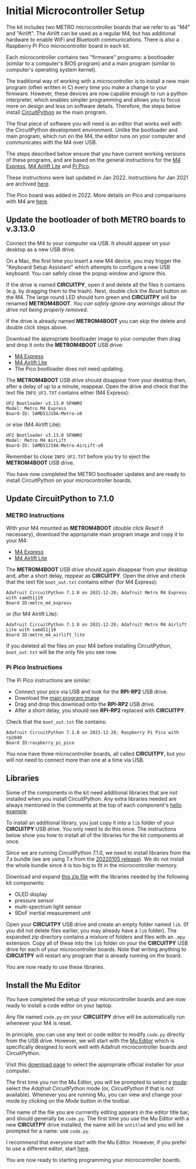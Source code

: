 # Initial Microcontroller Setup

The kit includes two METRO microcontroller boards that we refer to as "M4" and "Airlift".  The Airlift can be used as a regular M4, but has additional hardware to enable WiFi and Bluetooth communications.  There is also a Raspberry Pi Pico microcontroller board in each kit.

Each microcontroller contains two "firmware" programs: a bootloader (similar to a computer's BIOS program) and a main program (similar to computer's operating system kernel).

The traditional way of working with a microcontroller is to install a new main program (often written in C) every time you make a change to your firmware.  However, these devices are now capable enough to run a python interpreter, which enables simpler programming and allows you to focus more on design and less on software details. Therefore, the steps below install [CircuitPython](https://circuitpython.org/) as the main program.

The final piece of software you will need is an editor that works well with the CircuitPython development environment.  Unlike the bootloader and main program, which run on the M4, the editor runs on your computer and communicates with the M4 over USB.

The steps described below ensure that you have current working versions of these programs, and are based on the general instructions for the [M4 Express](https://circuitpython.org/board/metro_m4_express/), [M4 Airlift Lite](https://circuitpython.org/board/metro_m4_airlift_lite/) and [Pi Pico](https://circuitpython.org/board/raspberry_pi_pico/).

These instructions were last updated in Jan 2022. Instructions for Jan 2021 are archived [here](setup2021.md).

The Pico board was added in 2022. More details on Pico and comparisons with M4 are [here](Pico.md).

## Update the bootloader of both METRO boards to v.3.13.0

Connect the M4 to your computer via USB.  It should appear on your desktop as a new USB drive.

On a Mac, the first time you insert a new M4 device, you may trigger the "Keyboard Setup Assistant" which attempts to configure a new USB keyboard. You can safely close the popup window and ignore this.

If the drive is named **CIRCUITPY**, open it and delete all the files it contains (e.g. by dragging them to the trash).  Next, double click the *Reset* button on the M4. The large round LED should turn green and **CIRCUITPY** will be renamed **METROM4BOOT**.  *You can safely ignore any warnings about the drive not being properly removed.*

If the drive is already named **METROM4BOOT** you can skip the delete and double click steps above.

Download the appropriate bootloader image to your computer then drag and drop it onto the **METROM4BOOT** USB drive:
 - [M4 Express](https://github.com/adafruit/uf2-samdx1/releases/download/v3.13.0/update-bootloader-metro_m4-v3.13.0.uf2)
 - [M4 Airlift Lite](https://github.com/adafruit/uf2-samdx1/releases/download/v3.13.0/update-bootloader-metro_m4_airlift-v3.13.0.uf2)
 - The Pico bootloader does not need updating.

The **METROM4BOOT** USB drive should disappear from your desktop then, after a delay of up to a minute, reappear.  Open the drive and check that the text file `INFO_UF2.TXT` contains either (M4 Express):
```
UF2 Bootloader v3.13.0 SFHWRO
Model: Metro M4 Express
Board-ID: SAMD51J19A-Metro-v0
```
or else (M4 Airlift Lite):
```
UF2 Bootloader v3.13.0 SFHWRO
Model: Metro M4 AirLift
Board-ID: SAMD51J19A-Metro-AirLift-v0
```
Remember to close `INFO_UF2.TXT` before you try to eject the **METROM4BOOT** USB drive.

You have now completed the METRO bootloader updates and are ready to install CircuitPython on your microcontroller boards.

## Update CircuitPython to 7.1.0

### METRO Instructions

With your M4 mounted as **METROM4BOOT** (double click *Reset* if necessary), download the appropriate main program image and copy it to your M4:
 - [M4 Express](https://downloads.circuitpython.org/bin/metro_m4_express/en_US/adafruit-circuitpython-metro_m4_express-en_US-7.1.0.uf2)
 - [M4 Airlift Lite](https://downloads.circuitpython.org/bin/metro_m4_airlift_lite/en_US/adafruit-circuitpython-metro_m4_airlift_lite-en_US-7.1.0.uf2)

The **METROM4BOOT** USB drive should again disappear from your desktop and, after a short delay, reppear as **CIRCUITPY**.  Open the drive and check that the text file `boot_out.txt` contains either (for M4 Express):
```
Adafruit CircuitPython 7.1.0 on 2021-12-28; Adafruit Metro M4 Express with samd51j19
Board ID:metro_m4_express
```
or (for M4 Airlift Lite):
```
Adafruit CircuitPython 7.1.0 on 2021-12-28; Adafruit Metro M4 Airlift Lite with samd51j19
Board ID:metro_m4_airlift_lite
```
If you deleted all the files on your M4 before installing CircuitPython, `boot_out.txt` will be the only file you see now.

### Pi Pico Instructions

The Pi Pico instructions are similar:
 - Connect your pico via USB and look for the **RPI-RP2** USB drive.
 - Download the [main program image](https://downloads.circuitpython.org/bin/raspberry_pi_pico/en_US/adafruit-circuitpython-raspberry_pi_pico-en_US-7.1.0.uf2)
 - Drag and drop this download onto the **RPI-RP2** USB drive.
 - After a short delay, you should see **RPI-RP2** replaced with **CIRCUITPY**.

Check that the `boot_out.txt` file contains:
 ```
Adafruit CircuitPython 7.1.0 on 2021-12-28; Raspberry Pi Pico with rp2040
Board ID:raspberry_pi_pico
```

You now have three microcontroller boards, all called **CIRCUITPY**, but you will not need to connect more than one at a time via USB.

## Libraries

Some of the components in the kit need additional libraries that are not installed when you install CircuitPython. Any extra libraries needed are always mentioned in the comments at the top of each component's [hello example](hello.md).

To install an additional library, you just copy it into a `lib` folder of your **CIRCUITPY** USB drive. You only need to do this once.  The instructions below show you how to install all of the libraries for the kit components at once.

Since we are running CircuitPython 7.1.0, we need to install libraries from the 7.x bundle (we are using 7.x from the [20220105 release](https://github.com/adafruit/Adafruit_CircuitPython_Bundle/releases/tag/20220105)). We do not install the whole bundle since it is too big to fit in the microcontroller memory.

Download and expand [this zip file](E4S-libraries-7.x.zip?raw=true) with the libraries needed by the following kit components:
 - OLED display
 - pressure sensor
 - multi-spectrum light sensor
 - 9DoF inertial measurement unit

Open your **CIRCUITPY** USB drive and create an empty folder named `lib`. (If you did not delete
files earlier, you may already have a `lib` folder). The expanded zip directory contains a mixture of folders and files with an `.mpy` extension.
Copy all of these into the `lib` folder on your the **CIRCUITPY** USB drive for each of your microcontroller boards.  Note that writing anything to **CIRCUITPY** will restart any program that is already running on the board.

You are now ready to use these libraries.

## Install the Mu Editor

You have completed the setup of your microcontroller boards and are now ready to install a code editor on your laptop.

Any file named `code.py` on your **CIRCUITPY** drive will be automatically run whenever your M4 is reset.

In principle, you can use any text or code editor to modify `code.py` directly from the USB drive.  However,
we will start with the [Mu Editor](https://codewith.mu/) which is specifically designed to work well with Adafruit microcontroller boards and CircuitPython.

Visit this [download page](https://codewith.mu/en/download) to select the appropriate official installer for your computer.

The first time you run the Mu Editor, you will be prompted to select a [mode](https://codewith.mu/en/tutorials/1.0/modes): select the *Adafruit CircuitPython* mode (or, *CircuitPython* if that is not available).  Whenever you are running Mu, you can view and change your mode by clicking on the *Mode*  button in the toolbar.

The name of the file you are currrently editing appears in the editor title bar, and should generally be `code.py`.  The first time you use the Mu Editor with a new **CIRCUITPY** drive installed, the name will be `untitled` and you will be prompted for a name: use `code.py`.

I recommend that everyone start with the Mu Editor.  However, if you prefer to use a different editor, start [here](https://learn.adafruit.com/welcome-to-circuitpython/creating-and-editing-code#1-use-an-editor-that-writes-out-the-file-completely-when-you-save-it-2977444-22).

You are now ready to starting programming your microcontroller boards.
